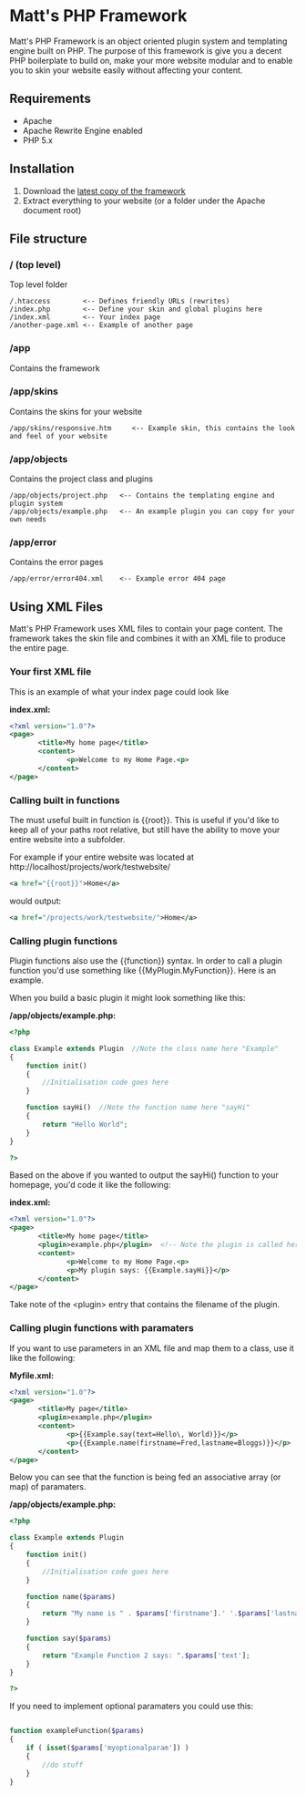 Matt's PHP Framework
=====================

Matt's PHP Framework is an object oriented plugin system and templating engine built on PHP. The purpose of this framework is give you a decent PHP boilerplate to build on, make your more website modular and to enable you to skin your website easily without affecting your content.

## Requirements
* Apache
* Apache Rewrite Engine enabled
* PHP 5.x

## Installation
1. Download the [latest copy of the framework](https://github.com/mattbell87/matts-php-framework/archive/master.zip)
2. Extract everything to your website (or a folder under the Apache document root)

## File structure

### / (top level)
Top level folder
```
/.htaccess        <-- Defines friendly URLs (rewrites)
/index.php        <-- Define your skin and global plugins here
/index.xml        <-- Your index page
/another-page.xml <-- Example of another page
```

### /app
Contains the framework

### /app/skins
Contains the skins for your website
```
/app/skins/responsive.htm     <-- Example skin, this contains the look and feel of your website
```

### /app/objects
Contains the project class and plugins
```
/app/objects/project.php   <-- Contains the templating engine and plugin system
/app/objects/example.php   <-- An example plugin you can copy for your own needs
```

### /app/error
Contains the error pages
```
/app/error/error404.xml    <-- Example error 404 page
```

## Using XML Files

Matt's PHP Framework uses XML files to contain your page content. The framework takes the skin file and combines it with an XML file to produce the entire page.

### Your first XML file

This is an example of what your index page could look like

**index.xml:**
```xml
<?xml version="1.0"?>
<page>
       <title>My home page</title>
       <content>
              <p>Welcome to my Home Page.<p>
       </content>
</page>
```

### Calling built in functions

The must useful built in function is {{root}}. This is useful if you'd like to keep all of your paths root relative, but still have the ability to move your entire website into a subfolder.

For example if your entire website was located at http://localhost/projects/work/testwebsite/
```xml
<a href="{{root}}">Home</a>
```
would output:
```xml
<a href="/projects/work/testwebsite/">Home</a>
```

### Calling plugin functions

Plugin functions also use the {{function}} syntax. In order to call a plugin function you'd use something like {{MyPlugin.MyFunction}}. Here is an example.

When you build a basic plugin it might look something like this:

**/app/objects/example.php:**
```php
<?php

class Example extends Plugin  //Note the class name here "Example"
{
    function init()
    {
        //Initialisation code goes here
    }

    function sayHi()  //Note the function name here "sayHi"
    {
        return "Hello World";
    }
}

?>
```

Based on the above if you wanted to output the sayHi() function to your homepage, you'd code it like the following:

**index.xml:**
```xml
<?xml version="1.0"?>
<page>
       <title>My home page</title>
       <plugin>example.php</plugin>  <!-- Note the plugin is called here -->
       <content>
              <p>Welcome to my Home Page.<p>
              <p>My plugin says: {{Example.sayHi}}</p>
       </content>
</page>
```

Take note of the &lt;plugin&gt; entry that contains the filename of the plugin.

### Calling plugin functions with paramaters


If you want to use parameters in an XML file and map them to a class, use it like the following:

**Myfile.xml:**
```xml
<?xml version="1.0"?>
<page>
       <title>My page</title>
       <plugin>example.php</plugin>
       <content>
              <p>{{Example.say(text=Hello\, World)}}</p>
              <p>{{Example.name(firstname=Fred,lastname=Bloggs)}}</p>
       </content>
</page>
```

Below you can see that the function is being fed an associative array (or map) of paramaters.

**/app/objects/example.php:**
```php
<?php

class Example extends Plugin
{
    function init()
    {
        //Initialisation code goes here
    }

    function name($params)
    {
        return "My name is " . $params['firstname'].' '.$params['lastname'];
    }

    function say($params)
    {
        return "Example Function 2 says: ".$params['text'];
    }
}

?>
```

If you need to implement optional paramaters you could use this:

```php

function exampleFunction($params)
{
    if ( isset($params['myoptionalparam']) )
    {
        //do stuff
    }
}

```

